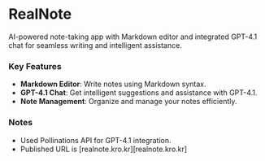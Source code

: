 # RealNote
AI-powered note-taking app with Markdown editor and integrated GPT-4.1 chat for seamless writing and intelligent assistance.

### Key Features
- **Markdown Editor**: Write notes using Markdown syntax.
- **GPT-4.1 Chat**: Get intelligent suggestions and assistance with GPT-4.1.
- **Note Management**: Organize and manage your notes efficiently.

### Notes
- Used Pollinations API for GPT-4.1 integration.
- Published URL is [realnote.kro.kr][realnote.kro.kr]
